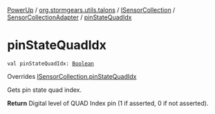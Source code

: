 [PowerUp](../../../index.md) / [org.stormgears.utils.talons](../../index.md) / [ISensorCollection](../index.md) / [SensorCollectionAdapter](index.md) / [pinStateQuadIdx](./pin-state-quad-idx.md)

# pinStateQuadIdx

`val pinStateQuadIdx: `[`Boolean`](https://kotlinlang.org/api/latest/jvm/stdlib/kotlin/-boolean/index.html)

Overrides [ISensorCollection.pinStateQuadIdx](../pin-state-quad-idx.md)

Gets pin state quad index.

**Return**
Digital level of QUAD Index pin (1 if asserted, 0 if not asserted).

